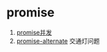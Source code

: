 # promise

1. [promise并发](https://github.com/Moons99/interview_notes/tree/master/Js/Promise/promise-limit.md)
1. [promise-alternate](https://github.com/Moons99/interview_notes/tree/master/Js/Promise/promise-alternate.js) 交通灯问题
